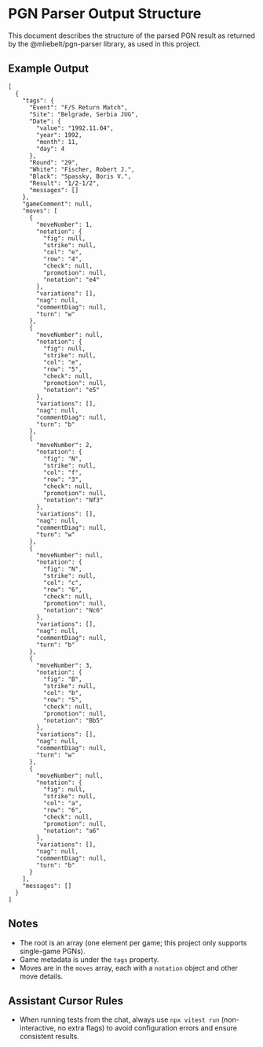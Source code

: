 # PGN Parser Output Structure

This document describes the structure of the parsed PGN result as returned by the @mliebelt/pgn-parser library, as used in this project.

## Example Output

```
[
  {
    "tags": {
      "Event": "F/S Return Match",
      "Site": "Belgrade, Serbia JUG",
      "Date": {
        "value": "1992.11.04",
        "year": 1992,
        "month": 11,
        "day": 4
      },
      "Round": "29",
      "White": "Fischer, Robert J.",
      "Black": "Spassky, Boris V.",
      "Result": "1/2-1/2",
      "messages": []
    },
    "gameComment": null,
    "moves": [
      {
        "moveNumber": 1,
        "notation": {
          "fig": null,
          "strike": null,
          "col": "e",
          "row": "4",
          "check": null,
          "promotion": null,
          "notation": "e4"
        },
        "variations": [],
        "nag": null,
        "commentDiag": null,
        "turn": "w"
      },
      {
        "moveNumber": null,
        "notation": {
          "fig": null,
          "strike": null,
          "col": "e",
          "row": "5",
          "check": null,
          "promotion": null,
          "notation": "e5"
        },
        "variations": [],
        "nag": null,
        "commentDiag": null,
        "turn": "b"
      },
      {
        "moveNumber": 2,
        "notation": {
          "fig": "N",
          "strike": null,
          "col": "f",
          "row": "3",
          "check": null,
          "promotion": null,
          "notation": "Nf3"
        },
        "variations": [],
        "nag": null,
        "commentDiag": null,
        "turn": "w"
      },
      {
        "moveNumber": null,
        "notation": {
          "fig": "N",
          "strike": null,
          "col": "c",
          "row": "6",
          "check": null,
          "promotion": null,
          "notation": "Nc6"
        },
        "variations": [],
        "nag": null,
        "commentDiag": null,
        "turn": "b"
      },
      {
        "moveNumber": 3,
        "notation": {
          "fig": "B",
          "strike": null,
          "col": "b",
          "row": "5",
          "check": null,
          "promotion": null,
          "notation": "Bb5"
        },
        "variations": [],
        "nag": null,
        "commentDiag": null,
        "turn": "w"
      },
      {
        "moveNumber": null,
        "notation": {
          "fig": null,
          "strike": null,
          "col": "a",
          "row": "6",
          "check": null,
          "promotion": null,
          "notation": "a6"
        },
        "variations": [],
        "nag": null,
        "commentDiag": null,
        "turn": "b"
      }
    ],
    "messages": []
  }
]
```

## Notes
- The root is an array (one element per game; this project only supports single-game PGNs).
- Game metadata is under the `tags` property.
- Moves are in the `moves` array, each with a `notation` object and other move details.

## Assistant Cursor Rules

- When running tests from the chat, always use `npx vitest run` (non-interactive, no extra flags) to avoid configuration errors and ensure consistent results. 